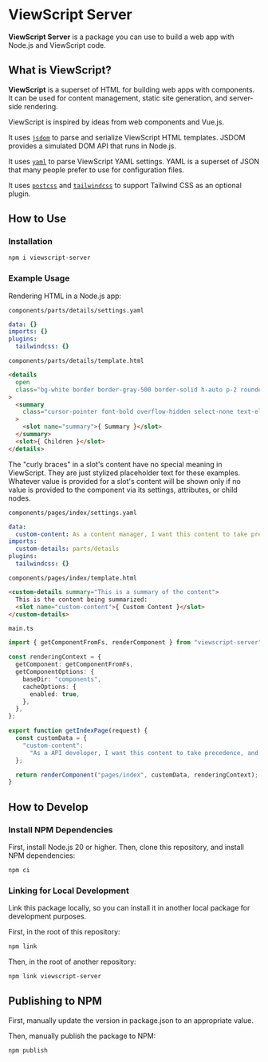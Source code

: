 # ViewScript Server

**ViewScript Server** is a package you can use to build a web app with Node.js and ViewScript code.

## What is ViewScript?

**ViewScript** is a superset of HTML for building web apps with components. It can be used for content management, static site generation, and server-side rendering.

ViewScript is inspired by ideas from web components and Vue.js.

It uses [`jsdom`](https://github.com/jsdom/jsdom) to parse and serialize ViewScript HTML templates. JSDOM provides a simulated DOM API that runs in Node.js.

It uses [`yaml`](https://github.com/eemeli/yaml) to parse ViewScript YAML settings. YAML is a superset of JSON that many people prefer to use for configuration files.

It uses [`postcss`](https://github.com/postcss/postcss) and [`tailwindcss`](https://github.com/tailwindlabs/tailwindcss) to support Tailwind CSS as an optional plugin.

## How to Use

### Installation

```bash
npm i viewscript-server
```

### Example Usage

Rendering HTML in a Node.js app:

`components/parts/details/settings.yaml`

```yaml
data: {}
imports: {}
plugins:
  tailwindcss: {}
```

`components/parts/details/template.html`

```html
<details
  open
  class="bg-white border border-gray-500 border-solid h-auto p-2 rounded-lg shadow-md"
>
  <summary
    class="cursor-pointer font-bold overflow-hidden select-none text-ellipsis whitespace-nowrap"
  >
    <slot name="summary">{ Summary }</slot>
  </summary>
  <slot>{ Children }</slot>
</details>
```

The "curly braces" in a slot's content have no special meaning in ViewScript. They are just stylized placeholder text for these examples. Whatever value is provided for a slot's content will be shown only if no value is provided to the component via its settings, attributes, or child nodes.

`components/pages/index/settings.yaml`

```yaml
data:
  custom-content: As a content manager, I want this content to take precedence, and it does!
imports:
  custom-details: parts/details
plugins:
  tailwindcss: {}
```

`components/pages/index/template.html`

```html
<custom-details summary="This is a summary of the content">
  This is the content being summarized:
  <slot name="custom-content">{ Custom Content }</slot>
</custom-details>
```

`main.ts`

```ts
import { getComponentFromFs, renderComponent } from "viewscript-server";

const renderingContext = {
  getComponent: getComponentFromFs,
  getComponentOptions: {
    baseDir: "components",
    cacheOptions: {
      enabled: true,
    },
  },
};

export function getIndexPage(request) {
  const customData = {
    "custom-content":
      "As a API developer, I want this content to take precedence, and it does!",
  };

  return renderComponent("pages/index", customData, renderingContext);
}
```

## How to Develop

### Install NPM Dependencies

First, install Node.js 20 or higher. Then, clone this repository, and install NPM dependencies:

```bash
npm ci
```

### Linking for Local Development

Link this package locally, so you can install it in another local package for development purposes.

First, in the root of this repository:

```bash
npm link
```

Then, in the root of another repository:

```bash
npm link viewscript-server
```

## Publishing to NPM

First, manually update the version in package.json to an appropriate value.

Then, manually publish the package to NPM:

```bash
npm publish
```
